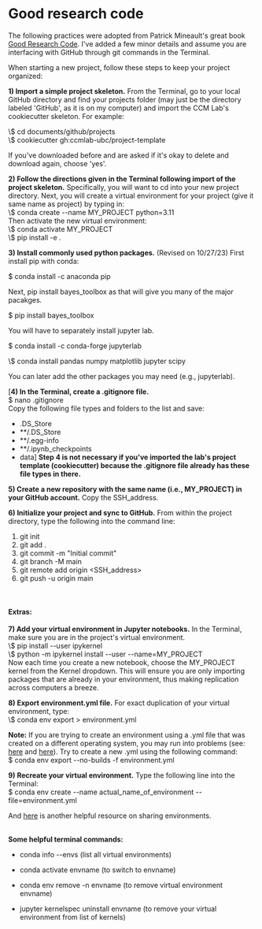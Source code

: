 # Good research code 
The following practices were adopted from Patrick Mineault's great book [Good Research Code][1]. I've added a few minor details and assume you are interfacing with GitHub through git commands in the Terminal. 

When starting a new project, follow these steps to keep your project organized:  

**1) Import a simple project skeleton.** From the Terminal, go to your local GitHub directory and find your projects folder (may just be the directory labeled 'GitHub', as it is on my computer) and import the CCM Lab's cookiecutter skeleton. For example:

\\$ cd documents/github/projects  
\\$ cookiecutter gh:ccmlab-ubc/project-template

If you've downloaded before and are asked if it's okay to delete and download again, choose 'yes'.   

**2) Follow the directions given in the Terminal following import of the project skeleton.** Specifically, you will want to cd into your new project directory. Next, you will create a virtual environment for your project (give it same name as project) by typing in:  
\\$ conda create --name MY_PROJECT python=3.11  
Then activate the new virtual environment:  
\\$ conda activate MY_PROJECT  
\\$ pip install -e .  

**3) Install commonly used python packages.** 
(Revised on 10/27/23) First install pip with conda:

$ conda install -c anaconda pip

Next, pip install bayes_toolbox as that will give you many of the major pacakges. 

$ pip install bayes_toolbox

You will have to separately install jupyter lab. 

$ conda install -c conda-forge jupyterlab

\\$ conda install pandas numpy matplotlib jupyter scipy  

You can later add the other packages you may need (e.g., jupyterlab). 
  
[**4) In the Terminal, create a .gitignore file.**  
$ nano .gitignore  
Copy the following file types and folders to the list and save:
- .DS_Store
- **/.DS_Store
- **/.egg-info
- **/.ipynb_checkpoints
- data] **Step 4 is not necessary if you've imported the lab's project template (cookiecutter) because the .gitignore file already has these file types in there.**

**5) Create a new repository with the same name (i.e., MY_PROJECT) in your GitHub account.** Copy the SSH_address. 

**6) Initialize your project and sync to GitHub.** From within the project directory, type the following into the command line:
1. git init
2. git add .
3. git commit -m "Initial commit"
4. git branch -M main
5. git remote add origin <SSH_address>
6. git push -u origin main

&nbsp;   
#### **Extras:** ####
**7) Add your virtual environment in Jupyter notebooks.** In the Terminal, make sure you are in the project's virtual environment.   
\\$ pip install --user ipykernel  
\\$ python -m ipykernel install --user --name=MY_PROJECT    
Now each time you create a new notebook, choose the MY_PROJECT kernel from the Kernel dropdown. This will ensure you are only importing packages that are already in your environment, thus making replication across computers a breeze.   

**8) Export environment.yml file.** For exact duplication of your virtual environment, type:  
\\$ conda env export > environment.yml  

**Note:** If you are trying to create an environment using a .yml file that was created on a different operating system, you may run into problems (see: [here][2] and [here][3]). Try to create a new .yml using the following command:  
$ conda env export --no-builds -f environment.yml  

**9) Recreate your virtual environment.** Type the following line into the Terminal:   
$ conda env create --name actual_name_of_environment --file=environment.yml

And [here][4] is another helpful resource on sharing environments. 

&nbsp;  
**Some helpful terminal commands:**  
- conda info --envs (list all virtual environments)
- conda activate envname (to switch to envname)
- conda env remove -n envname (to remove virtual environment envname) 
- jupyter kernelspec uninstall envname (to remove your virtual environment from list of kernels)  


  


  [1]: https://goodresearch.dev/
  [2]: https://goodresearch.dev/setup.html#export-your-environment
  [3]: https://github.com/conda/conda/issues/9399
  [4]: https://carpentries-incubator.github.io/introduction-to-conda-for-data-scientists/04-sharing-environments/index.html